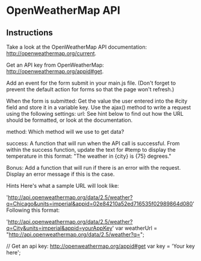 # OpenWeatherMap API
## Instructions

Take a look at the OpenWeatherMap API documentation: http://openweathermap.org/current.

Get an API key from OpenWeatherMap: http://openweathermap.org/appid#get.

Add an event for the form submit in your main.js file. (Don't forget to prevent the default action for forms so that the page won't refresh.)

When the form is submitted:
Get the value the user entered into the #city field and store it in a variable key.
Use the ajax() method to write a request using the following settings:
url: See hint below to find out how the URL should be formatted, or look at the documentation.

method: Which method will we use to get data?

success: A function that will run when the API call is successful. From within the success function, update the text for #temp to display the temperature in this format: "The weather in {city} is {75} degrees."


Bonus: Add a function that will run if there is an error with the request. Display an error message if this is the case.

Hints
Here's what a sample URL will look like:

'http://api.openweathermap.org/data/2.5/weather?q=Chicago&units=imperial&appid=02e84210a52ed716535f02989864d080'
Following this format:

'http://api.openweathermap.org/data/2.5/weather?q=City&units=imperial&appid=yourAppKey'
var weatherUrl = "http://api.openweathermap.org/data/2.5/weather?q=";

// Get an api key: http://openweathermap.org/appid#get var key = 'Your key here';
